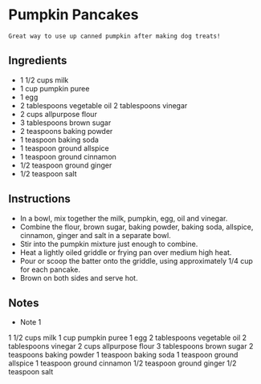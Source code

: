# Pumpkin Pancakes

```
Great way to use up canned pumpkin after making dog treats!
```

## Ingredients

- 1 1/2 cups milk
- 1 cup pumpkin puree
- 1 egg
- 2 tablespoons vegetable oil 2 tablespoons vinegar
- 2 cups all­purpose flour
- 3 tablespoons brown sugar
- 2 teaspoons baking powder 
- 1 teaspoon baking soda
- 1 teaspoon ground allspice
- 1 teaspoon ground cinnamon
- 1/2 teaspoon ground ginger
- 1/2 teaspoon salt

## Instructions

-  In a bowl, mix together the milk, pumpkin, egg, oil and vinegar. 
- Combine the flour, brown sugar, baking powder, baking soda, allspice, cinnamon, ginger
and salt in a separate bowl. 
- Stir into the pumpkin mixture just enough to combine.
- Heat a lightly oiled griddle or frying pan over medium high heat. 
- Pour or scoop the batter onto the griddle, using approximately 1/4 cup for each pancake. 
- Brown on both sides and serve hot.

## Notes

- Note 1


1 1/2 cups milk
1 cup pumpkin puree
1 egg
2 tablespoons vegetable oil 2 tablespoons vinegar
2 cups all­purpose flour
3 tablespoons brown sugar
2 teaspoons baking powder 1 teaspoon baking soda
1 teaspoon ground allspice
1 teaspoon ground cinnamon 1/2 teaspoon ground ginger 1/2 teaspoon salt